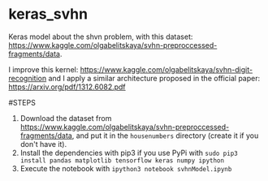 # keras_svhn
Keras model about the shvn problem, with this dataset: https://www.kaggle.com/olgabelitskaya/svhn-preproccessed-fragments/data. 

I improve this kernel: https://www.kaggle.com/olgabelitskaya/svhn-digit-recognition and I apply a similar architecture proposed in the
official paper: https://arxiv.org/pdf/1312.6082.pdf

#STEPS 

1. Download the dataset from https://www.kaggle.com/olgabelitskaya/svhn-preproccessed-fragments/data, and put it in the `housenumbers` directory (create it if you don't have it).
2. Install the dependencies with pip3 if you use PyPi with `sudo pip3 install pandas matplotlib tensorflow keras numpy ipython`
3. Execute the notebook with `ipython3 notebook svhnModel.ipynb`



